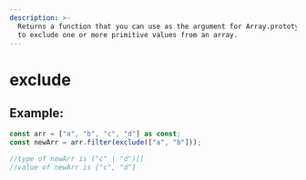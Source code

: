 ```yaml
---
description: >-
  Returns a function that you can use as the argument for Array.prototype.filter
  to exclude one or more primitive values from an array.
---
```


# exclude

## Example:

```typescript
const arr = ["a", "b", "c", "d"] as const;
const newArr = arr.filter(exclude(["a", "b"]));

//type of newArr is ("c" | "d")[]
//value of newArr is ["c", "d"]
```

